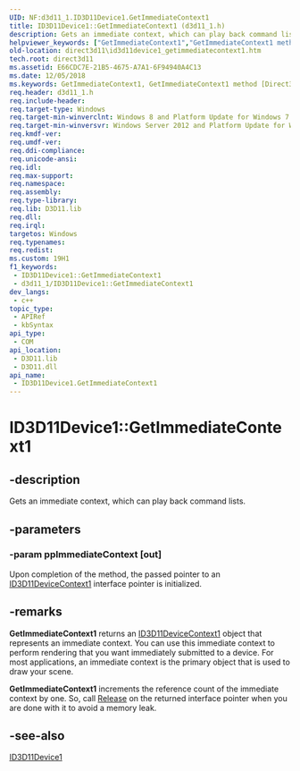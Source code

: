 ```yaml
---
UID: NF:d3d11_1.ID3D11Device1.GetImmediateContext1
title: ID3D11Device1::GetImmediateContext1 (d3d11_1.h)
description: Gets an immediate context, which can play back command lists.
helpviewer_keywords: ["GetImmediateContext1","GetImmediateContext1 method [Direct3D 11]","GetImmediateContext1 method [Direct3D 11]","ID3D11Device1 interface","ID3D11Device1 interface [Direct3D 11]","GetImmediateContext1 method","ID3D11Device1.GetImmediateContext1","ID3D11Device1::GetImmediateContext1","d3d11_1/ID3D11Device1::GetImmediateContext1","direct3d11.id3d11device1_getimmediatecontext1"]
old-location: direct3d11\id3d11device1_getimmediatecontext1.htm
tech.root: direct3d11
ms.assetid: E66CDC7E-21B5-4675-A7A1-6F94940A4C13
ms.date: 12/05/2018
ms.keywords: GetImmediateContext1, GetImmediateContext1 method [Direct3D 11], GetImmediateContext1 method [Direct3D 11],ID3D11Device1 interface, ID3D11Device1 interface [Direct3D 11],GetImmediateContext1 method, ID3D11Device1.GetImmediateContext1, ID3D11Device1::GetImmediateContext1, d3d11_1/ID3D11Device1::GetImmediateContext1, direct3d11.id3d11device1_getimmediatecontext1
req.header: d3d11_1.h
req.include-header: 
req.target-type: Windows
req.target-min-winverclnt: Windows 8 and Platform Update for Windows 7 [desktop apps \| UWP apps]
req.target-min-winversvr: Windows Server 2012 and Platform Update for Windows Server 2008 R2 [desktop apps \| UWP apps]
req.kmdf-ver: 
req.umdf-ver: 
req.ddi-compliance: 
req.unicode-ansi: 
req.idl: 
req.max-support: 
req.namespace: 
req.assembly: 
req.type-library: 
req.lib: D3D11.lib
req.dll: 
req.irql: 
targetos: Windows
req.typenames: 
req.redist: 
ms.custom: 19H1
f1_keywords:
 - ID3D11Device1::GetImmediateContext1
 - d3d11_1/ID3D11Device1::GetImmediateContext1
dev_langs:
 - c++
topic_type:
 - APIRef
 - kbSyntax
api_type:
 - COM
api_location:
 - D3D11.lib
 - D3D11.dll
api_name:
 - ID3D11Device1.GetImmediateContext1
---
```


# ID3D11Device1::GetImmediateContext1


## -description

Gets an immediate context, which can play back command lists.

## -parameters

### -param ppImmediateContext [out]

Upon completion of the method, the passed pointer to an <a href="https://docs.microsoft.com/windows/desktop/api/d3d11_1/nn-d3d11_1-id3d11devicecontext1">ID3D11DeviceContext1</a> interface pointer is initialized.

## -remarks

<b>GetImmediateContext1</b> returns an <a href="https://docs.microsoft.com/windows/desktop/api/d3d11_1/nn-d3d11_1-id3d11devicecontext1">ID3D11DeviceContext1</a> object that represents an immediate context. You can use this immediate context to perform rendering that you want immediately submitted to a device. For most applications, an immediate context is the primary object that is used to draw your scene.

<b>GetImmediateContext1</b> increments the reference count of the immediate context by one. So, call <a href="https://docs.microsoft.com/windows/desktop/api/unknwn/nf-unknwn-iunknown-release">Release</a> on the returned interface pointer when you are done with it to avoid a memory leak.

## -see-also

<a href="https://docs.microsoft.com/windows/desktop/api/d3d11_1/nn-d3d11_1-id3d11device1">ID3D11Device1</a>

